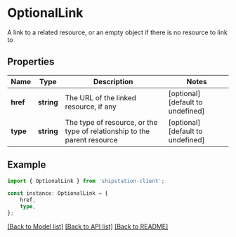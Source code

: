 # OptionalLink

A link to a related resource, or an empty object if there is no resource to link to

## Properties

Name | Type | Description | Notes
------------ | ------------- | ------------- | -------------
**href** | **string** | The URL of the linked resource, if any | [optional] [default to undefined]
**type** | **string** | The type of resource, or the type of relationship to the parent resource | [optional] [default to undefined]

## Example

```typescript
import { OptionalLink } from 'shipstation-client';

const instance: OptionalLink = {
    href,
    type,
};
```

[[Back to Model list]](../README.md#documentation-for-models) [[Back to API list]](../README.md#documentation-for-api-endpoints) [[Back to README]](../README.md)
